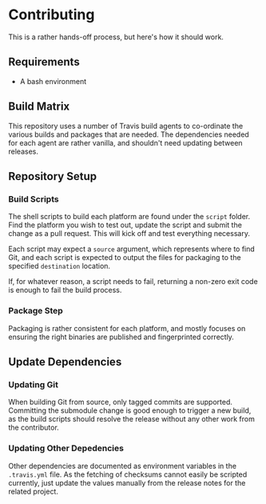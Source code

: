 # Contributing

This is a rather hands-off process, but here's how it should work.

## Requirements

 - A bash environment

## Build Matrix

This repository uses a number of Travis build agents to co-ordinate the
various builds and packages that are needed. The dependencies needed for each
agent are rather vanilla, and shouldn't need updating between releases.

## Repository Setup

### Build Scripts

The shell scripts to build each platform are found under the `script` folder.
Find the platform you wish to test out, update the script and submit the
change as a pull request. This will kick off and test everything necessary.

Each script may expect a `source` argument, which represents where to find Git,
and each script is expected to output the files for packaging to the specified
`destination` location.

If, for whatever reason, a script needs to fail, returning a non-zero exit code
is enough to fail the build process.

### Package Step

Packaging is rather consistent for each platform, and mostly focuses on
ensuring the right binaries are published and fingerprinted correctly.

## Update Dependencies

### Updating Git

When building Git from source, only tagged commits are supported. Committing
the submodule change is good enough to trigger a new build, as the build
scripts should resolve the release without any other work from the contributor.

### Updating Other Depedencies

Other dependencies are documented as environment variables in the `.travis.yml`
file. As the fetching of checksums cannot easily be scripted currently, just
update the values manually from the release notes for the related project.

